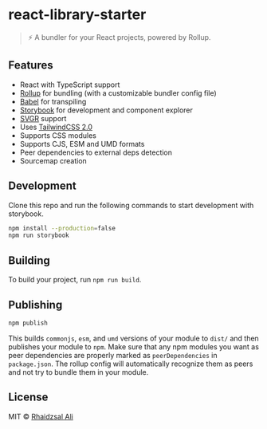 # react-library-starter

> ⚡ A bundler for your React projects, powered by Rollup.

## Features

- React with TypeScript support
- [Rollup](https://rollupjs.org/) for bundling (with a customizable bundler config file)
- [Babel](https://babeljs.io/) for transpiling
- [Storybook](https://storybook.js.org) for development and component explorer
- [SVGR](https://react-svgr.com/) support
- Uses [TailwindCSS 2.0](https://blog.tailwindcss.com/tailwindcss-v2)
- Supports CSS modules
- Supports CJS, ESM and UMD formats
- Peer dependencies to external deps detection
- Sourcemap creation


## Development

Clone this repo and run the following commands to start development with storybook.

```bash
npm install --production=false
npm run storybook
```

## Building
To build your project, run `npm run build`.

## Publishing
```bash
npm publish
```
This builds `commonjs`, `esm`, and `umd` versions of your module to `dist/` and then publishes your module to `npm`.
Make sure that any npm modules you want as peer dependencies are properly marked as `peerDependencies` in `package.json`. The rollup config will automatically recognize them as peers and not try to bundle them in your module.

## License

MIT © [Rhaidzsal Ali](https://github.com/rhaicode)
